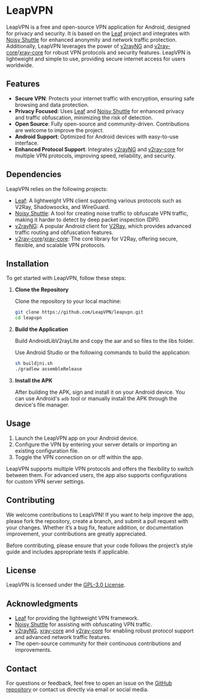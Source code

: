 # LeapVPN

LeapVPN is a free and open-source VPN application for Android, designed for privacy and security. It is based on the [Leaf](https://github.com/eycorsican/leaf) project and integrates with [Noisy Shuttle](https://github.com/Gowee/noisy-shuttle) for enhanced anonymity and network traffic protection. Additionally, LeapVPN leverages the power of [v2rayNG](https://github.com/2dust/v2rayNG) and [v2ray-core](https://github.com/v2fly/v2ray-core)/[xray-core](https://github.com/XTLS/Xray-core) for robust VPN protocols and security features. LeapVPN is lightweight and simple to use, providing secure internet access for users worldwide.

## Features

- **Secure VPN**: Protects your internet traffic with encryption, ensuring safe browsing and data protection.
- **Privacy Focused**: Uses [Leaf](https://github.com/eycorsican/leaf) and [Noisy Shuttle](https://github.com/Gowee/noisy-shuttle) for enhanced privacy and traffic obfuscation, minimizing the risk of detection.
- **Open Source**: Fully open-source and community-driven. Contributions are welcome to improve the project.
- **Android Support**: Optimized for Android devices with easy-to-use interface.
- **Enhanced Protocol Support**: Integrates [v2rayNG](https://github.com/2dust/v2rayNG) and [v2ray-core](https://github.com/v2fly/v2ray-core) for multiple VPN protocols, improving speed, reliability, and security.

## Dependencies

LeapVPN relies on the following projects:

- [Leaf](https://github.com/eycorsican/leaf): A lightweight VPN client supporting various protocols such as V2Ray, Shadowsocks, and WireGuard.
- [Noisy Shuttle](https://github.com/Gowee/noisy-shuttle): A tool for creating noise traffic to obfuscate VPN traffic, making it harder to detect by deep packet inspection (DPI).
- [v2rayNG](https://github.com/2dust/v2rayNG): A popular Android client for [V2Ray](https://github.com/v2fly/v2ray-core), which provides advanced traffic routing and obfuscation features.
- [v2ray-core](https://github.com/v2fly/v2ray-core)/[xray-core](https://github.com/XTLS/Xray-core): The core library for V2Ray, offering secure, flexible, and scalable VPN protocols.

## Installation

To get started with LeapVPN, follow these steps:

1. **Clone the Repository**

   Clone the repository to your local machine:

   ```bash
   git clone https://github.com/LeapVPN/leapvpn.git
   cd leapvpn
   ```

2. **Build the Application**

   Build AndroidLibV2rayLite and copy the aar and so files to the libs folder.

   Use Android Studio or the following commands to build the application:

   ```bash
   sh buildjni.sh
   ./gradlew assembleRelease
   ```

3. **Install the APK**

   After building the APK, sign and install it on your Android device. You can use Android's `adb` tool or manually install the APK through the device's file manager.

## Usage

1. Launch the LeapVPN app on your Android device.
2. Configure the VPN by entering your server details or importing an existing configuration file.
3. Toggle the VPN connection on or off within the app.

LeapVPN supports multiple VPN protocols and offers the flexibility to switch between them. For advanced users, the app also supports configurations for custom VPN server settings.

## Contributing

We welcome contributions to LeapVPN! If you want to help improve the app, please fork the repository, create a branch, and submit a pull request with your changes. Whether it’s a bug fix, feature addition, or documentation improvement, your contributions are greatly appreciated.

Before contributing, please ensure that your code follows the project’s style guide and includes appropriate tests if applicable.

## License

LeapVPN is licensed under the [GPL-3.0 License](https://opensource.org/licenses/GPL-3.0).

## Acknowledgments

- [Leaf](https://github.com/eycorsican/leaf) for providing the lightweight VPN framework.
- [Noisy Shuttle](https://github.com/Gowee/noisy-shuttle) for assisting with obfuscating VPN traffic.
- [v2rayNG](https://github.com/2dust/v2rayNG), [xray-core](https://github.com/XTLS/Xray-core) and [v2ray-core](https://github.com/v2fly/v2ray-core) for enabling robust protocol support and advanced network traffic features.
- The open-source community for their continuous contributions and improvements.

## Contact

For questions or feedback, feel free to open an issue on the [GitHub repository](https://github.com/LeapVPN/leapvpn/issues) or contact us directly via email or social media.
